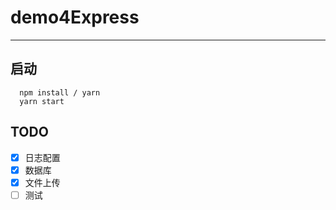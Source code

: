 # demo4Express
---
## 启动
```
  npm install / yarn
  yarn start
```
## TODO
- [x] 日志配置
- [x] 数据库
-	[x] 文件上传
- [ ] 测试
